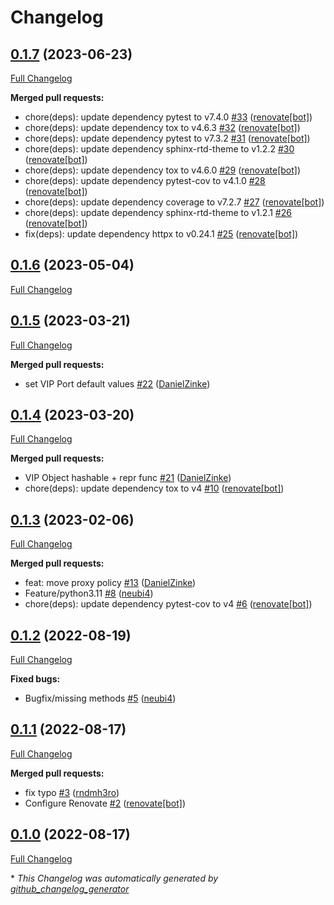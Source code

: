 # Changelog

## [0.1.7](https://github.com/T-Systems-MMS/fortilib/tree/0.1.7) (2023-06-23)

[Full Changelog](https://github.com/T-Systems-MMS/fortilib/compare/0.1.6...0.1.7)

**Merged pull requests:**

- chore\(deps\): update dependency pytest to v7.4.0 [\#33](https://github.com/T-Systems-MMS/fortilib/pull/33) ([renovate[bot]](https://github.com/apps/renovate))
- chore\(deps\): update dependency tox to v4.6.3 [\#32](https://github.com/T-Systems-MMS/fortilib/pull/32) ([renovate[bot]](https://github.com/apps/renovate))
- chore\(deps\): update dependency pytest to v7.3.2 [\#31](https://github.com/T-Systems-MMS/fortilib/pull/31) ([renovate[bot]](https://github.com/apps/renovate))
- chore\(deps\): update dependency sphinx-rtd-theme to v1.2.2 [\#30](https://github.com/T-Systems-MMS/fortilib/pull/30) ([renovate[bot]](https://github.com/apps/renovate))
- chore\(deps\): update dependency tox to v4.6.0 [\#29](https://github.com/T-Systems-MMS/fortilib/pull/29) ([renovate[bot]](https://github.com/apps/renovate))
- chore\(deps\): update dependency pytest-cov to v4.1.0 [\#28](https://github.com/T-Systems-MMS/fortilib/pull/28) ([renovate[bot]](https://github.com/apps/renovate))
- chore\(deps\): update dependency coverage to v7.2.7 [\#27](https://github.com/T-Systems-MMS/fortilib/pull/27) ([renovate[bot]](https://github.com/apps/renovate))
- chore\(deps\): update dependency sphinx-rtd-theme to v1.2.1 [\#26](https://github.com/T-Systems-MMS/fortilib/pull/26) ([renovate[bot]](https://github.com/apps/renovate))
- fix\(deps\): update dependency httpx to v0.24.1 [\#25](https://github.com/T-Systems-MMS/fortilib/pull/25) ([renovate[bot]](https://github.com/apps/renovate))

## [0.1.6](https://github.com/T-Systems-MMS/fortilib/tree/0.1.6) (2023-05-04)

[Full Changelog](https://github.com/T-Systems-MMS/fortilib/compare/0.1.5...0.1.6)

## [0.1.5](https://github.com/T-Systems-MMS/fortilib/tree/0.1.5) (2023-03-21)

[Full Changelog](https://github.com/T-Systems-MMS/fortilib/compare/0.1.4...0.1.5)

**Merged pull requests:**

- set VIP Port default values [\#22](https://github.com/T-Systems-MMS/fortilib/pull/22) ([DanielZinke](https://github.com/DanielZinke))

## [0.1.4](https://github.com/T-Systems-MMS/fortilib/tree/0.1.4) (2023-03-20)

[Full Changelog](https://github.com/T-Systems-MMS/fortilib/compare/0.1.3...0.1.4)

**Merged pull requests:**

- VIP Object hashable + repr func [\#21](https://github.com/T-Systems-MMS/fortilib/pull/21) ([DanielZinke](https://github.com/DanielZinke))
- chore\(deps\): update dependency tox to v4 [\#10](https://github.com/T-Systems-MMS/fortilib/pull/10) ([renovate[bot]](https://github.com/apps/renovate))

## [0.1.3](https://github.com/T-Systems-MMS/fortilib/tree/0.1.3) (2023-02-06)

[Full Changelog](https://github.com/T-Systems-MMS/fortilib/compare/0.1.2...0.1.3)

**Merged pull requests:**

- feat: move proxy policy [\#13](https://github.com/T-Systems-MMS/fortilib/pull/13) ([DanielZinke](https://github.com/DanielZinke))
- Feature/python3.11 [\#8](https://github.com/T-Systems-MMS/fortilib/pull/8) ([neubi4](https://github.com/neubi4))
- chore\(deps\): update dependency pytest-cov to v4 [\#6](https://github.com/T-Systems-MMS/fortilib/pull/6) ([renovate[bot]](https://github.com/apps/renovate))

## [0.1.2](https://github.com/T-Systems-MMS/fortilib/tree/0.1.2) (2022-08-19)

[Full Changelog](https://github.com/T-Systems-MMS/fortilib/compare/0.1.1...0.1.2)

**Fixed bugs:**

- Bugfix/missing methods [\#5](https://github.com/T-Systems-MMS/fortilib/pull/5) ([neubi4](https://github.com/neubi4))

## [0.1.1](https://github.com/T-Systems-MMS/fortilib/tree/0.1.1) (2022-08-17)

[Full Changelog](https://github.com/T-Systems-MMS/fortilib/compare/0.1.0...0.1.1)

**Merged pull requests:**

- fix typo [\#3](https://github.com/T-Systems-MMS/fortilib/pull/3) ([rndmh3ro](https://github.com/rndmh3ro))
- Configure Renovate [\#2](https://github.com/T-Systems-MMS/fortilib/pull/2) ([renovate[bot]](https://github.com/apps/renovate))

## [0.1.0](https://github.com/T-Systems-MMS/fortilib/tree/0.1.0) (2022-08-17)

[Full Changelog](https://github.com/T-Systems-MMS/fortilib/compare/433995dd2defe4bdcbb81736135cfe5517b35982...0.1.0)



\* *This Changelog was automatically generated by [github_changelog_generator](https://github.com/github-changelog-generator/github-changelog-generator)*
